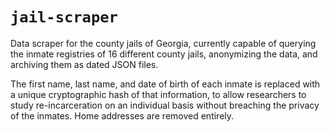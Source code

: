 # `jail-scraper`

Data scraper for the county jails of Georgia, currently capable of querying the
inmate registries of 16 different county jails, anonymizing the data, and
archiving them as dated JSON files.

The first name, last name, and date of birth of each inmate is replaced with
a unique cryptographic hash of that information, to allow researchers to study
re-incarceration on an individual basis without breaching the privacy of the
inmates. Home addresses are removed entirely.
